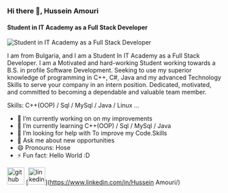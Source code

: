 ### Hi there 👋, Hussein Amouri
#### Student in IT Academy as a Full Stack Developer
![Student in IT Academy as a Full Stack Developer](https://media-exp1.licdn.com/dms/image/C4D16AQFoWquqzLEMSg/profile-displaybackgroundimage-shrink_350_1400/0/1612028348240?e=1637193600&v=beta&t=zqd6hnKePyFuuQSL1FiXt_OQR0IeJJqIUOY5IXF7oe0)

I am from Bulgaria, and I am a Student In IT Academy as a Full Stack Developer. I am a Motivated and hard-working Student working towards a B.S. in profile Software Development. Seeking to use my superior knowledge of programming in C++, C#, Java and my advanced Technology Skills to serve your company in an intern position. Dedicated, motivated, and committed to becoming a dependable and valuable team member.

Skills: C++(OOP) / Sql / MySql / Java / Linux ...

- 🔭 I’m currently working on on my improvements 
- 🌱 I’m currently learning C++(OOP) / Sql / MySql / Java 
- 🤔 I’m looking for help with To improve my Code.Skills 
- 💬 Ask me about new opportunities 
- 😄 Pronouns: Hose 
- ⚡ Fun fact: Hello World :D 


[<img src='https://cdn.jsdelivr.net/npm/simple-icons@3.0.1/icons/github.svg' alt='github' height='40'>](https://github.com/amourysio)  [<img src='https://cdn.jsdelivr.net/npm/simple-icons@3.0.1/icons/linkedin.svg' alt='linkedin' height='40'>](https://www.linkedin.com/in/Hussein Amouri/)  

